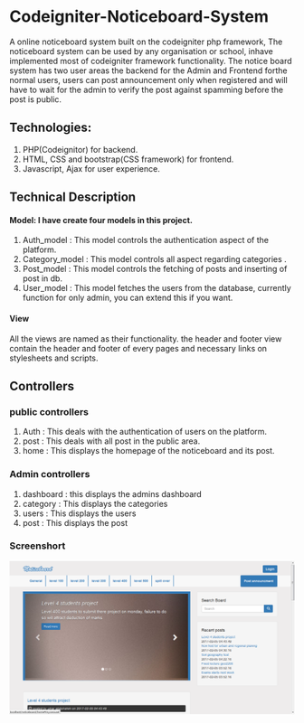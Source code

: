 
# Codeigniter-Noticeboard-System

A online noticeboard system built on the codeigniter php framework, The noticeboard system can be used by any organisation or school, inhave implemented most of codeigniter framework functionality.
The notice board system has two user areas the backend for the Admin and Frontend forthe normal users, users can post announcement only when registered and will have to wait for the admin to verify the post against spamming before the post is public.

## Technologies: 
1. PHP(Codeignitor) for backend.
2. HTML, CSS and bootstrap(CSS framework) for frontend.
3. Javascript, Ajax for user experience.

## Technical Description

#### Model: I have create four models in this project.
1. Auth_model : This model controls the authentication aspect of the platform.
2. Category_model : This model controls all aspect regarding categories .
3. Post_model : This model controls the fetching of posts and inserting of post in db.
4. User_model : This model fetches the users from the database, currently function for only admin, you can extend this if you want.

#### View
All the views are named as their functionality. the header and footer view contain the header and footer of every pages and necessary links on stylesheets and scripts.

## Controllers

### public controllers
1. Auth : This deals with the authentication of users on the platform.
2. post : This deals with all post in the public area.
3. home : This displays the homepage of the noticeboard and its post.

### Admin controllers
1. dashboard : this displays the admins dashboard
2. category : This displays the categories
3. users : This displays the users
4. post : This displays the post 

### Screenshort
![myimage-alt-tag](assets/img/no6.png
)







